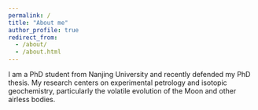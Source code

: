 ```yaml
---
permalink: /
title: "About me"
author_profile: true
redirect_from: 
  - /about/
  - /about.html
---
```


I am a PhD student from Nanjing University and recently defended my PhD thesis. My research centers on experimental petrology and isotopic geochemistry, particularly the volatile evolution of the Moon and other airless bodies. 
